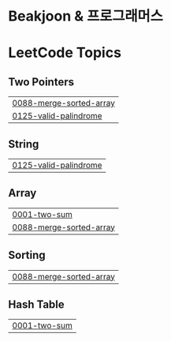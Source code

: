# Beakjoon & 프로그래머스

<!---LeetCode Topics Start-->
# LeetCode Topics
## Two Pointers
|  |
| ------- |
| [0088-merge-sorted-array](https://github.com/X1n9fU/ProblemSolve/tree/master/0088-merge-sorted-array) |
| [0125-valid-palindrome](https://github.com/X1n9fU/ProblemSolve/tree/master/0125-valid-palindrome) |
## String
|  |
| ------- |
| [0125-valid-palindrome](https://github.com/X1n9fU/ProblemSolve/tree/master/0125-valid-palindrome) |
## Array
|  |
| ------- |
| [0001-two-sum](https://github.com/X1n9fU/ProblemSolve/tree/master/0001-two-sum) |
| [0088-merge-sorted-array](https://github.com/X1n9fU/ProblemSolve/tree/master/0088-merge-sorted-array) |
## Sorting
|  |
| ------- |
| [0088-merge-sorted-array](https://github.com/X1n9fU/ProblemSolve/tree/master/0088-merge-sorted-array) |
## Hash Table
|  |
| ------- |
| [0001-two-sum](https://github.com/X1n9fU/ProblemSolve/tree/master/0001-two-sum) |
<!---LeetCode Topics End-->